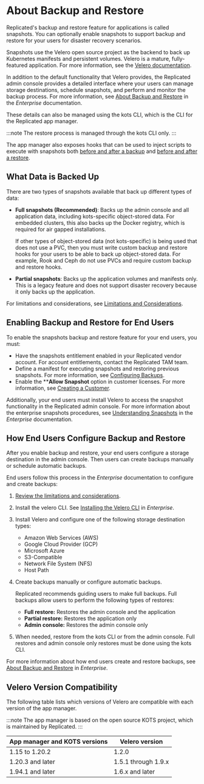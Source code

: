 # About Backup and Restore

Replicated's backup and restore feature for applications is called snapshots. You can optionally enable snapshots to support backup and restore for your users for disaster recovery scenarios.

Snapshots use the Velero open source project as the backend to back up Kubernetes manifests and persistent volumes. Velero is a mature, fully-featured application. For more information, see the [Velero documentation](https://velero.io/docs/).

In addition to the default functionality that Velero provides, the Replicated admin console provides a detailed interface where your users can manage storage destinations, schedule snapshots, and perform and monitor the backup process. For more information, see [About Backup and Restore](/enterprise/snapshots-understanding) in the _Enterprise_ documentation.

These details can also be managed using the kots CLI, which is the CLI for the Replicated app manager.

:::note
The restore process is managed through the kots CLI only.
:::

The app manager also exposes hooks that can be used to inject scripts to execute with snapshots both [before and after a backup](snapshots-configuring-backups) and [before and after a restore](../enterprise/snapshots-understanding).

## What Data is Backed Up

There are two types of snapshots available that back up different types of data:

* **Full snapshots (Recommended)**: Backs up the admin console and all application data, including kots-specific object-stored data. For embedded clusters, this also backs up the Docker registry, which is required for air gapped installations.

  If other types of object-stored data (not kots-specific) is being used that does not use a PVC, then you must write custom backup and restore hooks for your users to be able to back up object-stored data. For example, Rook and Ceph do not use PVCs and require custom backup and restore hooks.

* **Partial snapshots**: Backs up the application volumes and manifests only. This is a legacy feature and does not support disaster recovery because it only backs up the application.

For limitations and considerations, see [Limitations and Considerations](/enterprise/snapshots-understanding#limitations-and-consoderations).


## Enabling Backup and Restore for End Users

To enable the snapshots backup and restore feature for your end users, you must:

- Have the snapshots entitlement enabled in your Replicated vendor account. For account entitlements, contact the Replicated TAM team.
- Define a manifest for executing snapshots and restoring previous snapshots. For more information, see [Configuring Backups](snapshots-configuring-backups).
- Enable the ****Allow Snapshot** option in customer licenses. For more information, see [Creating a Customer](releases-creating-customer).

Additionally, your end users must install Velero to access the snapshot functionality in the Replicated admin console. For more information about the enterprise snapshots procedures, see [Understanding Snapshots](../enterprise/snapshots-understanding) in the _Enterprise_ documentation.

## How End Users Configure Backup and Restore

After you enable backup and restore, your end users configure a storage destination in the admin console. Then users can create backups manually or schedule automatic backups.

End users follow this process in the _Enterprise_ documentation to configure and create backups:

1. [Review the limitations and considerations](/enterprise/snapshots-understanding).

1. Install the velero CLI. See [Installing the Velero CLI](/enterprise/snapshots-understanding) in _Enterprise_.

1. Install Velero and configure one of the following storage destination types:

    - Amazon Web Services (AWS)
    - Google Cloud Provider (GCP)
    - Microsoft Azure
    - S3-Compatible
    - Network File System (NFS)
    - Host Path

1. Create backups manually or configure automatic backups.

    Replicated recommends guiding users to make full backups. Full backups allow users to perform the following types of restores:

    - **Full restore:** Restores the admin console and the application
    - **Partial restore:** Restores the application only
    - **Admin console:** Restores the admin console only

1. When needed, restore from the kots CLI or from the admin console. Full restores and admin console only restores must be done using the kots CLI.

For more information about how end users create and restore backups, see [About Backup and Restore](/enterprise/snapshots-understanding) in _Enterprise_.

## Velero Version Compatibility

The following table lists which versions of Velero are compatible with each version of the app manager.

:::note
The app manager is based on the open source KOTS project, which is maintained by Replicated.
:::

| App manager and KOTS versions | Velero version |
|------|-------------|
| 1.15 to 1.20.2 | 1.2.0 |
| 1.20.3 and later | 1.5.1 through 1.9.x |
| 1.94.1 and later | 1.6.x and later |
